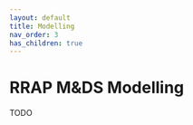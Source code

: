 ```yaml
---
layout: default
title: Modelling
nav_order: 3
has_children: true
---
```


# RRAP M&DS Modelling

TODO